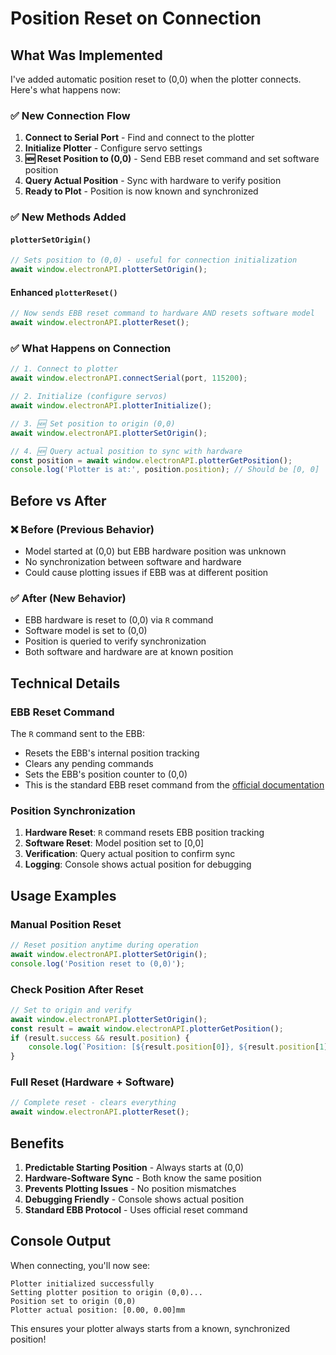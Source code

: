 # Position Reset on Connection

## What Was Implemented

I've added automatic position reset to (0,0) when the plotter connects. Here's what happens now:

### ✅ **New Connection Flow**

1. **Connect to Serial Port** - Find and connect to the plotter
2. **Initialize Plotter** - Configure servo settings
3. **🆕 Reset Position to (0,0)** - Send EBB reset command and set software position
4. **Query Actual Position** - Sync with hardware to verify position
5. **Ready to Plot** - Position is now known and synchronized

### ✅ **New Methods Added**

#### `plotterSetOrigin()`
```typescript
// Sets position to (0,0) - useful for connection initialization
await window.electronAPI.plotterSetOrigin();
```

#### Enhanced `plotterReset()`
```typescript
// Now sends EBB reset command to hardware AND resets software model
await window.electronAPI.plotterReset();
```

### ✅ **What Happens on Connection**

```typescript
// 1. Connect to plotter
await window.electronAPI.connectSerial(port, 115200);

// 2. Initialize (configure servos)
await window.electronAPI.plotterInitialize();

// 3. 🆕 Set position to origin (0,0)
await window.electronAPI.plotterSetOrigin();

// 4. 🆕 Query actual position to sync with hardware
const position = await window.electronAPI.plotterGetPosition();
console.log('Plotter is at:', position.position); // Should be [0, 0]
```

## Before vs After

### ❌ **Before (Previous Behavior)**
- Model started at (0,0) but EBB hardware position was unknown
- No synchronization between software and hardware
- Could cause plotting issues if EBB was at different position

### ✅ **After (New Behavior)**
- EBB hardware is reset to (0,0) via `R` command
- Software model is set to (0,0)
- Position is queried to verify synchronization
- Both software and hardware are at known position

## Technical Details

### EBB Reset Command
The `R` command sent to the EBB:
- Resets the EBB's internal position tracking
- Clears any pending commands
- Sets the EBB's position counter to (0,0)
- This is the standard EBB reset command from the [official documentation](https://evil-mad.github.io/EggBot/ebb.html)

### Position Synchronization
1. **Hardware Reset**: `R` command resets EBB position tracking
2. **Software Reset**: Model position set to [0,0]
3. **Verification**: Query actual position to confirm sync
4. **Logging**: Console shows actual position for debugging

## Usage Examples

### Manual Position Reset
```typescript
// Reset position anytime during operation
await window.electronAPI.plotterSetOrigin();
console.log('Position reset to (0,0)');
```

### Check Position After Reset
```typescript
// Set to origin and verify
await window.electronAPI.plotterSetOrigin();
const result = await window.electronAPI.plotterGetPosition();
if (result.success && result.position) {
    console.log(`Position: [${result.position[0]}, ${result.position[1]}]mm`);
}
```

### Full Reset (Hardware + Software)
```typescript
// Complete reset - clears everything
await window.electronAPI.plotterReset();
```

## Benefits

1. **Predictable Starting Position** - Always starts at (0,0)
2. **Hardware-Software Sync** - Both know the same position
3. **Prevents Plotting Issues** - No position mismatches
4. **Debugging Friendly** - Console shows actual position
5. **Standard EBB Protocol** - Uses official reset command

## Console Output

When connecting, you'll now see:
```
Plotter initialized successfully
Setting plotter position to origin (0,0)...
Position set to origin (0,0)
Plotter actual position: [0.00, 0.00]mm
```

This ensures your plotter always starts from a known, synchronized position!
